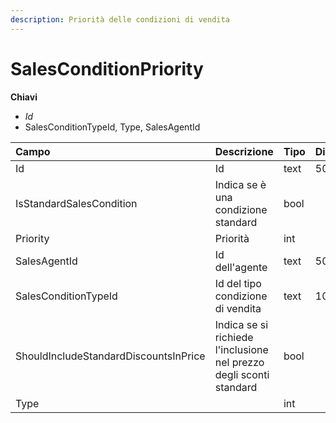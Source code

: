 ```yaml
---
description: Priorità delle condizioni di vendita
---
```


# SalesConditionPriority

  
 **Chiavi**

* _Id_
* SalesConditionTypeId, Type, SalesAgentId

| Campo | Descrizione | Tipo | Dimensione |
| :--- | :--- | :--- | :--- |
| Id | Id | text | 50 |
| IsStandardSalesCondition | Indica se è una condizione standard | bool |  |
| Priority | Priorità | int |  |
| SalesAgentId | Id dell'agente | text | 50 |
| SalesConditionTypeId | Id del tipo condizione di vendita | text | 1000 |
| ShouldIncludeStandardDiscountsInPrice | Indica se si richiede l'inclusione nel prezzo degli sconti standard | bool |  |
| Type |  | int |  |

